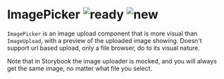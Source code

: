 # ImagePicker ![ready](status-images/ready.svg) ![new](status-images/new.svg)

`ImagePicker` is an image upload component that is more visual than `ImageUpload`, with a preview of the uploaded image showing. Doesn't support url based upload, only a file browser, do to its visual nature.

<!-- STORY -->


Note that in Storybook the image uploader is mocked, and you will always get the same image, no matter what file you select.
